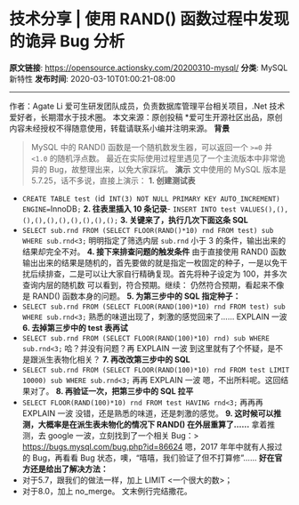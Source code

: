 # 技术分享 | 使用 RAND() 函数过程中发现的诡异 Bug 分析

**原文链接**: https://opensource.actionsky.com/20200310-mysql/
**分类**: MySQL 新特性
**发布时间**: 2020-03-10T01:00:21-08:00

---

作者：Agate Li
爱可生研发团队成员，负责数据库管理平台相关项目，.Net 技术爱好者，长期潜水于技术圈。
本文来源：原创投稿
*爱可生开源社区出品，原创内容未经授权不得随意使用，转载请联系小编并注明来源。
**背景**
> MySQL 中的 RAND() 函数是一个随机数发生器，可以返回一个 `>=0` 并 `<1.0` 的随机浮点数。
最近在实际使用过程里遇见了一个主流版本中非常诡异的 Bug，故整理出来，以免大家踩坑。
**演示**
文中使用的 MySQL 版本是 5.7.25，话不多说，直接上演示：
**1. 创建测试表**
- `CREATE TABLE test (`id` INT(3) NOT NULL PRIMARY KEY AUTO_INCREMENT) ENGINE=`InnoDB`;`
**2. 往表里插入 10 条记录**- `INSERT INTO test VALUES(),(),(),(),(),(),(),(),(),();`
**3. 关键来了，执行几次下面这条 SQL**
- `SELECT sub.rnd FROM (SELECT FLOOR(RAND()*10) rnd FROM test) sub WHERE sub.rnd<3;`
明明指定了筛选内层 `sub.rnd` 小于 3 的条件，输出出来的结果却完全不对。
**4. 接下来排查问题的触发条件**
由于直接使用 RAND() 函数输出出来的结果是随机的，首先要做的就是指定一枚固定的种子，一是以免干扰后续排查，二是可以让大家自行精确复现。首先将种子设定为 100，并多次查询内层的随机数
可以看到，符合预期。继续：
仍然符合预期，看起来不像是 RAND() 函数本身的问题。
**5. 为第三步中的 SQL 指定种子：**
- `SELECT sub.rnd FROM (SELECT FLOOR(RAND(100)*10) rnd FROM test) sub WHERE sub.rnd<3;`
熟悉的味道出现了，刺激的感觉回来了…… EXPLAIN 一波
**6. 去掉第三步中的 test 表再试**
- `SELECT sub.rnd FROM (SELECT FLOOR(RAND(100)*10) rnd) sub WHERE sub.rnd<3;`
哈？并没有问题？再 EXPLAIN 一波
到这里就有了个怀疑，是不是跟派生表物化相关？
**7. 再改改第三步中的 SQL**
- `SELECT sub.rnd FROM (SELECT FLOOR(RAND(100)*10) rnd FROM test LIMIT 10000) sub WHERE sub.rnd<3;`
再再 EXPLAIN 一波
嗯，不出所料呢。这回结果对了。
**8. 再验证一次，把第三步中的 SQL 拉平**
- `SELECT FLOOR(RAND(100)*10) rnd FROM test HAVING rnd<3;`
再再再 EXPLAIN 一波
没错，还是熟悉的味道，还是刺激的感觉。
**9. 这时候可以推测，大概率是在派生表未物化的情况下 RAND() 在外层重算了……**
拿着推测，去 google 一波，立刻找到了一个相关 Bug：> https://bugs.mysql.com/bug.php?id=86624
嗯，2017 年年中就有人报过的 Bug，再看看 Bug 状态，噢，“嘻嘻，我们验证了但不打算修”……
**好在官方还是给出了解决方法：**
- 对于5.7，跟我们的做法一样，加上 LIMIT <一个很大的数>；
- 对于8.0，加上 no_merge。
文末例行完结撒花。